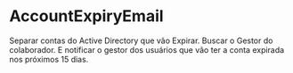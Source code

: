 # AccountExpiryEmail
 Separar contas do Active Directory que vão Expirar. Buscar o Gestor do colaborador. E notificar o gestor dos usuários que vão ter a conta expirada nos próximos 15 dias.
